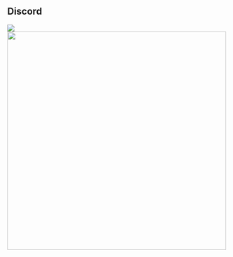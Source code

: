 
## Discord
<a href="https://discord.com/users/578594879681331200"  align="left">
    <img src="https://lanyard.cnrad.dev/api/578594879681331200?theme=light&bg=F4BFC7&borderRadius=15px&animated=true&idleMessage=1937%20(.%20%E2%9D%9B%20%E1%B4%97%20%E2%9D%9B.)">
</a>

<img src="https://i.imgur.com/LJ02f8h.png" width="500" />
